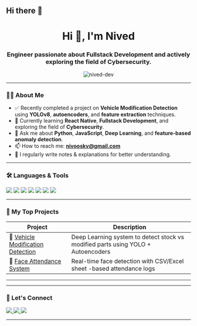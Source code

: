 ## Hi there 👋
<h1 align="center">Hi 👋, I'm Nived</h1>
<h3 align="center">Engineer passionate about Fullstack Development and actively exploring the field of Cybersecurity.</h3>

<p align="center">
  <img src="https://komarev.com/ghpvc/?username=nived-dev&label=Profile%20views&color=0e75b6&style=flat" alt="nived-dev" />
</p>

---

### 👨‍💻 About Me

- ✅ Recently completed a project on **Vehicle Modification Detection** using **YOLOv8**, **autoencoders**, and **feature extraction** techniques.
- 🌱 Currently learning **React Native**, **Fullstack Development**, and exploring the field of **Cybersecurity**.
- 💬 Ask me about **Python**, **JavaScript**, **Deep Learning**, and **feature-based anomaly detection**.
- 📫 How to reach me: **nivooskv@gmail.com**
- 📝 I regularly write notes & explanations for better understanding.

---

### 🛠️ Languages & Tools

<p>
  <img src="https://img.shields.io/badge/Python-3670A0?style=for-the-badge&logo=python&logoColor=ffdd54"/>
  <img src="https://img.shields.io/badge/JavaScript-F0DB4F?style=for-the-badge&logo=javascript&logoColor=black"/>
   <img src="https://img.shields.io/badge/HTML5-e34c26?style=for-the-badge&logo=html5&logoColor=white"/>
  <img src="https://img.shields.io/badge/CSS3-264de4?style=for-the-badge&logo=css3&logoColor=white"/>
  <img src="https://img.shields.io/badge/Data%20Structures-ff6f61?style=for-the-badge"/>
  <img src="https://img.shields.io/badge/TensorFlow-FF6F00?style=for-the-badge&logo=tensorflow&logoColor=white"/>
  <img src="https://img.shields.io/badge/OpenCV-27338e?style=for-the-badge&logo=opencv&logoColor=white"/>
</p>

---

### 📂 My Top Projects

| Project | Description |
|--------|-------------|
| 🚗 [Vehicle Modification Detection](https://github.com/yourusername/vehicle-modification-detection) | Deep Learning system to detect stock vs modified parts using YOLO + Autoencoders |
| 🧠 [Face Attendance System](https://github.com/yourusername/face-attendance) | Real-time face detection with CSV/Excel sheet -based attendance logs |

---

---

### 🤝 Let's Connect

<p>
  <a href="https://linkedin.com/in/nivedkv" target="_blank">
    <img src="https://img.shields.io/badge/LinkedIn-blue?style=for-the-badge&logo=linkedin"/>
  </a>
  <a href="mailto:nivooskv@gmail.com" target="_blank">
    <img src="https://img.shields.io/badge/Gmail-red?style=for-the-badge&logo=gmail&logoColor=white"/>
  </a>
  <a href="https://github.com/nived-k2" target="_blank">
    <img src="https://img.shields.io/badge/GitHub-333?style=for-the-badge&logo=github&logoColor=white"/>
  </a>
</p>

---
